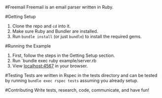 #Freemail
Freemail is an email parser written in Ruby.

#Getting Setup
1. Clone the repo and `cd` into it.
2. Make sure Ruby and Bundler are installed.
3. Run `bundle install` (or just `bundle`) to install the required gems.

#Running the Example
1. First, follow the steps in the Getting Setup section.
2. Run `bundle exec ruby example/server.rb
3. View [localhost:4567](//localhost:4567) in your browser.

#Testing
Tests are written in Rspec in the tests directory and can be tested by running `bundle exec rspec tests` assuming you already setup.

#Contributing
Write tests, research, code, communicate, and have fun!